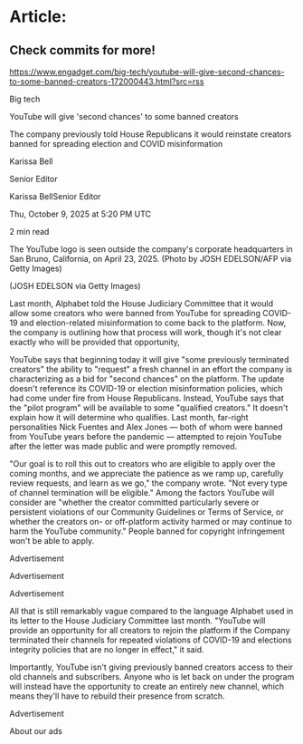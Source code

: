# Article:

## Check commits for more!
https://www.engadget.com/big-tech/youtube-will-give-second-chances-to-some-banned-creators-172000443.html?src=rss

Big tech

YouTube will give 'second chances' to some banned creators

The company previously told House Republicans it would reinstate creators banned for spreading election and COVID misinformation

Karissa Bell

Senior Editor

Karissa BellSenior Editor

Thu, October 9, 2025 at 5:20 PM UTC

2 min read

The YouTube logo is seen outside the company's corporate headquarters in San Bruno, California, on April 23, 2025. (Photo by JOSH EDELSON/AFP via Getty Images)

(JOSH EDELSON via Getty Images)

Last month, Alphabet told the House Judiciary Committee that it would allow some creators who were banned from YouTube for spreading COVID-19 and election-related misinformation to come back to the platform. Now, the company is outlining how that process will work, though it's not clear exactly who will be provided that opportunity,

YouTube says that beginning today it will give "some previously terminated creators" the ability to "request" a fresh channel in an effort the company is characterizing as a bid for "second chances" on the platform. The update doesn't reference its COVID-19 or election misinformation policies, which had come under fire from House Republicans. Instead, YouTube says that the "pilot program" will be available to some "qualified creators." It doesn't explain how it will determine who qualifies. Last month, far-right personalities Nick Fuentes and Alex Jones — both of whom were banned from YouTube years before the pandemic — attempted to rejoin YouTube after the letter was made public and were promptly removed.

"Our goal is to roll this out to creators who are eligible to apply over the coming months, and we appreciate the patience as we ramp up, carefully review requests, and learn as we go," the company wrote. "Not every type of channel termination will be eligible." Among the factors YouTube will consider are "whether the creator committed particularly severe or persistent violations of our Community Guidelines or Terms of Service, or whether the creators on- or off-platform activity harmed or may continue to harm the YouTube community." People banned for copyright infringement won't be able to apply.

Advertisement

Advertisement

Advertisement

All that is still remarkably vague compared to the language Alphabet used in its letter to the House Judiciary Committee last month. "YouTube will provide an opportunity for all creators to rejoin the platform if the Company terminated their channels for repeated violations of COVID-19 and elections integrity policies that are no longer in effect," it said.

Importantly, YouTube isn't giving previously banned creators access to their old channels and subscribers. Anyone who is let back on under the program will instead have the opportunity to create an entirely new channel, which means they'll have to rebuild their presence from scratch.

Advertisement

About our ads